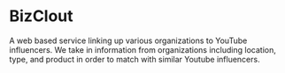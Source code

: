 # BizClout

A web based service linking up various organizations to YouTube influencers. We take in information from organizations including location, type, and product in order to match with similar Youtube influencers.
